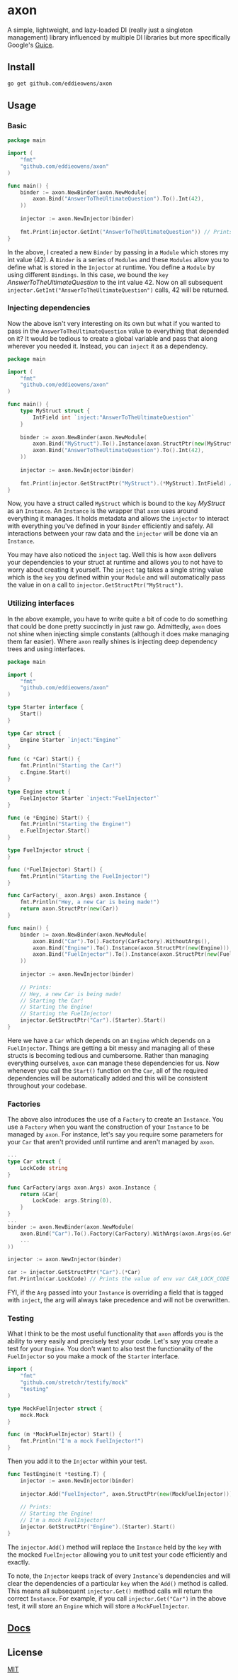 # axon
A simple, lightweight, and lazy-loaded DI (really just a singleton management) library influenced by multiple DI 
libraries but more specifically Google's [Guice](https://github.com/google/guice).

## Install
```bash
go get github.com/eddieowens/axon
```

## Usage
### Basic
```go
package main

import (
    "fmt"
    "github.com/eddieowens/axon"
)

func main() {
    binder := axon.NewBinder(axon.NewModule(
        axon.Bind("AnswerToTheUltimateQuestion").To().Int(42),
    ))
    
    injector := axon.NewInjector(binder)
    
    fmt.Print(injector.GetInt("AnswerToTheUltimateQuestion")) // Prints 42
}
```
In the above, I created a new `Binder` by passing in a `Module` which stores my int value (42). A `Binder` is a series
of `Modules` and these `Modules` allow you to define what is stored in the `Injector` at runtime. You define a `Module` by
using different `Bindings`. In this case, we bound the `key` _AnswerToTheUltimateQuestion_ to the int value 42. Now on all subsequent
`injector.GetInt("AnswerToTheUltimateQuestion")` calls, 42 will be returned.
### Injecting dependencies
Now the above isn't very interesting on its own but what if you wanted to pass in the `AnswerToTheUltimateQuestion` value to everything that
depended on it? It would be tedious to create a global variable and pass that along wherever you needed it. Instead,
you can `inject` it as a dependency.
```go
package main

import (
    "fmt"
    "github.com/eddieowens/axon"
)

func main() {
    type MyStruct struct {
        IntField int `inject:"AnswerToTheUltimateQuestion"`
    }
    
    binder := axon.NewBinder(axon.NewModule(
        axon.Bind("MyStruct").To().Instance(axon.StructPtr(new(MyStruct))),
        axon.Bind("AnswerToTheUltimateQuestion").To().Int(42),
    ))
    
    injector := axon.NewInjector(binder)
    
    fmt.Print(injector.GetStructPtr("MyStruct").(*MyStruct).IntField) // Prints 42
}

```
Now, you have a struct called `MyStruct` which is bound to the `key` _MyStruct_ as an `Instance`. An `Instance` is the
wrapper that `axon` uses around everything it manages. It holds metadata and allows the `injector` to interact with 
everything you've defined in your `Binder` efficiently and safely. All interactions between your raw data and the 
`injector` will be done via an `Instance`.

You may have also noticed the `inject` tag. Well this is how `axon` delivers your dependencies to your struct at
runtime and allows you to not have to worry about creating it yourself. The `inject` tag takes a single string value
which is the `key` you defined within your `Module` and will automatically pass the value in on a call to 
`injector.GetStructPtr("MyStruct")`.

### Utilizing interfaces
In the above example, you have to write quite a bit of code to do something that could be done pretty succinctly
in just raw go. Admittedly, `axon` does not shine when injecting simple constants (although it does make managing them
far easier). Where `axon` really shines is injecting deep dependency trees and using interfaces.
```go
package main

import (
    "fmt"
    "github.com/eddieowens/axon"
)

type Starter interface {
    Start()
}

type Car struct {
    Engine Starter `inject:"Engine"`
}

func (c *Car) Start() {
    fmt.Println("Starting the Car!")
    c.Engine.Start()
}

type Engine struct {
    FuelInjector Starter `inject:"FuelInjector"`
}

func (e *Engine) Start() {
    fmt.Println("Starting the Engine!")
    e.FuelInjector.Start()
}

type FuelInjector struct {
}

func (*FuelInjector) Start() {
    fmt.Println("Starting the FuelInjector!")
}

func CarFactory(_ axon.Args) axon.Instance {
    fmt.Println("Hey, a new Car is being made!")
    return axon.StructPtr(new(Car))
}

func main() {
    binder := axon.NewBinder(axon.NewModule(
        axon.Bind("Car").To().Factory(CarFactory).WithoutArgs(),
        axon.Bind("Engine").To().Instance(axon.StructPtr(new(Engine))),
        axon.Bind("FuelInjector").To().Instance(axon.StructPtr(new(FuelInjector))),
    ))
    
    injector := axon.NewInjector(binder)
    
    // Prints:
    // Hey, a new Car is being made!
    // Starting the Car!
    // Starting the Engine!
    // Starting the FuelInjector!
    injector.GetStructPtr("Car").(Starter).Start()
}

```
Here we have a `Car` which depends on an `Engine` which depends on a `FuelInjector`. Things are getting a bit messy
and managing all of these structs is becoming tedious and cumbersome. Rather than managing everything ourselves, `axon`
can manage these dependencies for us. Now whenever you call the `Start()` function on the `Car`, all of the required 
dependencies will be automatically added and this will be consistent throughout your codebase.

### Factories
The above also introduces the use of a `Factory` to create an `Instance`. You use a `Factory` when you want the
construction of your `Instance` to be managed by `axon`. For instance, let's say you require some parameters for
your `Car` that aren't provided until runtime and aren't managed by `axon`.
```go
...
type Car struct {
    LockCode string
}

func CarFactory(args axon.Args) axon.Instance {
    return &Car{
        LockCode: args.String(0),
    }
}
...
binder := axon.NewBinder(axon.NewModule(
    axon.Bind("Car").To().Factory(CarFactory).WithArgs(axon.Args{os.Getenv("CAR_LOCK_CODE")}),
    ...
))

injector := axon.NewInjector(binder)

car := injector.GetStructPtr("Car").(*Car)
fmt.Println(car.LockCode) // Prints the value of env var CAR_LOCK_CODE
```
FYI, if the `Arg` passed into your `Instance` is overriding a field that is tagged with `inject`, the arg will
always take precedence and will not be overwritten. 
### Testing
What I think to be the most useful functionality that `axon` affords you is the ability to very easily and precisely
test your code. Let's say you create a test for your `Engine`. You don't want to also
test the functionality of the `FuelInjector` so you make a mock of the `Starter` interface.
```go
import (
    "fmt"
    "github.com/stretchr/testify/mock"
    "testing"
)

type MockFuelInjector struct {
    mock.Mock
}

func (m *MockFuelInjector) Start() {
    fmt.Println("I'm a mock FuelInjector!")
}
```
Then you add it to the `Injector` within your test.
```go
func TestEngine(t *testing.T) {
    injector := axon.NewInjector(binder)
	
    injector.Add("FuelInjector", axon.StructPtr(new(MockFuelInjector)))
    
    // Prints:
    // Starting the Engine!
    // I'm a mock FuelInjector!
    injector.GetStructPtr("Engine").(Starter).Start()
}
```
The `injector.Add()` method will replace the `Instance` held by the `key` with the mocked `FuelInjector` allowing you
to unit test your code efficiently and exactly.

To note, the `Injector` keeps track of every `Instance`'s dependencies and will clear the dependencies of a particular
`key` when the `Add()` method is called. This means all subsequent `injector.Get()` method calls will return the
correct `Instance`. For example, if you call `injector.Get("Car")` in the above test, it will store an `Engine` which
will store a `MockFuelInjector`.
## [Docs](https://godoc.org/github.com/eddieowens/axon)

## License
[MIT](https://github.com/eddieowens/axon/blob/master/LICENSE)